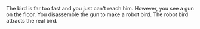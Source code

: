 The bird is far too fast and you just can't reach him. However, you see a gun on the floor.
You disassemble the gun to make a robot bird.
The robot bird attracts the real bird.